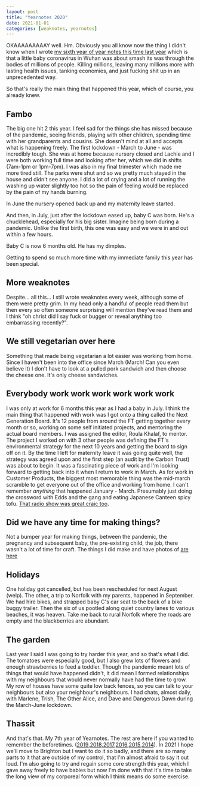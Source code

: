 ```yaml
---
layout: post
title: "Yearnotes 2020"
date: 2021-01-01
categories: [weaknotes, yearnotes]
---
```


OKAAAAAAAAAY well. Hm. Obviously you all know now the thing I didn't know when I wrote [my sixth year of year notes this time last year](https://alicebartlett.co.uk/blog/yearnotes-2019) which is that a little baby coronavirus in Wuhan was about smash its was through the bodies of millions of people. Killing millions, leaving many millions more with lasting health issues, tanking economies, and just fucking shit up in an unprecedented way.

So that's really the main thing that happened this year, which of course, you already knew.

## Fambo
The big one hit 2 this year. I feel sad for the things she has missed because of the pandemic, seeing friends, playing with other children, spending time with her grandparents and cousins. She doesn't mind at all and accepts what is happening freely. The first lockdown - March to June - was incredibly tough. She was at home because nursery closed and Lachie and I were both working full time and looking after her, which we did in shifts (7am-1pm or 1pm-7pm). I was also in my final trimester which made me more tired still. The parks were shut and so we pretty much stayed in the house and didn't see anyone.
I did a lot of crying and a lot of running the washing up water slightly too hot so the pain of feeling would be replaced by the pain of my hands burning.

In June the nursery opened back up and my maternity leave started.

And then, in July, just after the lockdown eased up, baby C was born. He's a chucklehead, especially for his big sister. Imagine being born during a pandemic. Unlike the first birth, this one was easy and we were in and out within a few hours.

Baby C is now 6 months old. He has my dimples.

Getting to spend so much more time with my immediate family this year has been special.

## More weaknotes
Despite... all this... I still wrote weaknotes every week, although some of them were pretty grim. In my head only a handful of people read them but then every so often someone surprising will mention they've read them and I think "oh christ did I say fuck or bugger or reveal anything too embarrassing recently?".

## We still vegetarian over here
Something that made being vegetarian a lot easier was working from home. Since I haven't been into the office since March (March! Can you even believe it) I don't have to look at a pulled pork sandwich and then choose the cheese one. It's only cheese sandwiches.

## Everybody work work work work work work
I was only at work for 6 months this year as I had a baby in July. I think the main thing that happened with work was I got onto a thing called the Next Generation Board. It's 12 people from around the FT getting together every month or so, working on some self initiated projects, and mentoring the actual board members. I was assigned the editor, Roula Khalaf, to mentor. The project I worked on with 3 other people was defining the FT's environmental strategy for the next 10 years and getting the board to sign off on it. By the time I left for maternity leave it was going quite well, the strategy was agreed upon and the first step (an audit by the Carbon Trust) was about to begin. It was a fascinating piece of work and I'm looking forward to getting back into it when I return to work in March.
As for work in Customer Products, the biggest most memorable thing was the mid-march scramble to get everyone out of the office and working from home. I can't remember _anything_ that happened January - March. Presumably just doing the crossword with Edds and the gang and eating Japanese Canteen spicy tofu. [That radio show was great craic too](https://medium.com/ft-product-technology/beyond-quizzes-making-and-streaming-a-radio-show-for-your-team-remote-social-1a061bde47f4).

## Did we have any time for making things?
Not a bumper year for making things, between the pandemic, the pregnancy and subsequent baby, the pre-existing child, the job, there wasn't a lot of time for craft. The things I did make and have photos of [are here](https://photos.app.goo.gl/TM9xHBWamiKHf1ax9)

## Holidays
One holiday got cancelled, but has been rescheduled for next August (welp). The other, a trip to Norfolk with my parents, happened in September. We had hire bikes, and strapped baby C's car seat to the back of a bike buggy trailer. Then the six of us pootled along quiet country lanes to various beaches, it was heaven. Take me back to rural Norfolk where the roads are empty and the blackberries are abundant.

## The garden
Last year I said I was going to try harder this year, and so that's what I did. The tomatoes were especially good, but I also grew lots of flowers and enough strawberries to feed a toddler. Though the pandemic meant lots of things that would have happened didn't, it did mean I formed relationships with my neighbours that would never normally have had the time to grow. My row of houses have some quite low back fences, so you can talk to your neighbours but also your neighbour's neighbours. I had chats, almost daily, with Marlene, Trish, The Other Alice, and Dave and Dangerous Dawn during the March-June lockdown.

## Thassit
And that's that. My 7th year of Yearnotes. The rest are here if you wanted to remember the beforetimes. ([2019](/blog/yearnotes-2019),[2018](/blog/yearnotes-2018),[2017](blog/yearnotes-2017),[2016](/blog/yearnotes-2016),[2015](/blog/yearnotes-2015),[2014](/blog/yearnotes-2014)). In 2021 I hope we'll move to Brighton but I want to do it so badly, and there are so many parts to it that are outside of my control, that I'm almost afraid to say it out loud. I'm also going to try and regain some core strength this year, which I gave away freely to have babies but now I'm done with that it's time to take the long view of my corporeal form which I think means do some exercise.
